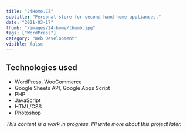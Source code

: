 ```yaml
---
title: "24Home.CZ"
subtitle: "Personal store for second hand home appliances."
date: "2021-03-17"
thumb: "/images/24-home/thumb.jpg"
tags: ["WordPress"]
category: "Web Development"
visible: false
---
```


## Technologies used

* WordPress, WooCommerce
* Google Sheets API, Google Apps Script
* PHP
* JavaScript
* HTML/CSS
* Photoshop

_This content is a work in progress. I'll write more about this project later._